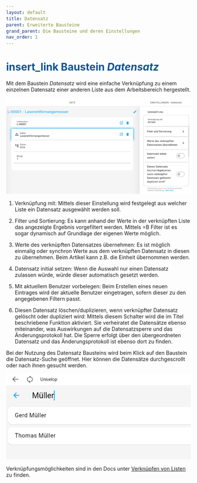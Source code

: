 ```yaml
---
layout: default
title: Datensatz
parent: Erweiterte Bausteine
grand_parent: Die Bausteine und deren Einstellungen
nav_order: 1
---
```


# <span style="color:#0b5394"><span class="material-icons">insert_link</span> **Baustein *Datensatz***</span>

Mit dem Baustein *Datensatz* wird eine einfache Verknüpfung zu einem einzelnen Datensatz einer anderen Liste aus dem
Arbeitsbereich hergestellt.

![recordpicker](\assets\record-spec-settings\recordpicker.png "recordpicker")

1. Verknüpfung mit: 
Mittels dieser Einstellung wird festgelegt aus welcher Liste ein Datensatz ausgewählt werden soll.

2. Filter und Sortierung: 
Es kann anhand der Werte in der verknüpften Liste das angezeigte Ergebnis vorgefiltert werden.
Mittels =B Filter ist es sogar dynamisch auf Grundlage der eigenen Werte möglich.

3. Werte des verknüpften Datensatzes übernehmen: 
Es ist möglich einmalig oder synchron Werte aus dem verknüpften Datensatz in diesen zu übernehmen.
Beim Artikel kann z.B. die Einheit übernommen werden.

4. Datensatz initial setzen: 
Wenn die Auswahl nur einen Datensatz zulassen würde, würde dieser automatisch gesetzt werden.

5. Mit aktuellem Benutzer vorbelegen:
Beim Erstellen eines neuen Eintrages wird der aktuelle Benutzer eingetragen, sofern dieser zu den angegebenen Filtern passt.

6. Diesen Datensatz löschen/duplizieren, wenn verknüpfter Datensatz gelöscht oder dupliziert wird: 
Mittels diesem Schalter wird die im Titel beschriebene Funktion aktiviert. Sie verheiratet die Datensätze
ebenso miteinander, was Auswirkungen auf die Datensatzsperre und das Änderungsprotokoll hat.
Die Sperre erfolgt über den übergeordneten Datensatz und das Änderungsprotokoll ist ebenso dort zu finden.

Bei der Nutzung des Datensatz Bausteins wird beim Klick auf den Baustein die Datensatz-Suche geöffnet.
Hier können die Datensätze durchgescrollt oder nach ihnen gesucht werden.

![recordpicker2](\assets\record-spec-settings\recordpicker2.png "recordpicker2")

Verknüpfungsmöglichkeiten sind in den Docs unter
[Verknüpfen von Listen](/docs/link-lists.html)
zu finden.